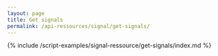 ```yaml
---
layout: page
title: Get signals
permalink: /api-ressources/signal/get-signals/
---
```

{% include /script-examples/signal-ressource/get-signals/index.md %}
